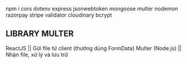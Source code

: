 npm i cors dotenv express jsonwebtoken mongoose multer nodemon razorpay stripe validator cloudinary bcrypt


## LIBRARY MULTER
ReactJS          ||	   Gửi file từ client (thường dùng FormData)
Multer (Node.js) ||	   Nhận file, xử lý và lưu trữ